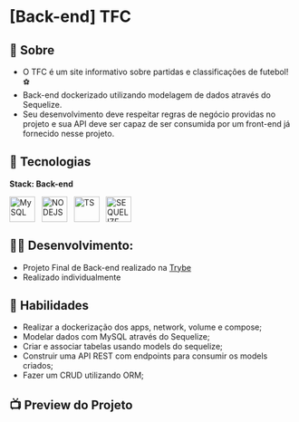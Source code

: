 # [Back-end] TFC
## 📖 Sobre

- O TFC é um site informativo sobre partidas e classificações de futebol! ⚽️
- Back-end dockerizado utilizando modelagem de dados através do Sequelize. 
- Seu desenvolvimento deve respeitar regras de negócio providas no projeto e sua API deve ser capaz de ser consumida por um front-end já fornecido nesse projeto.

## 🧰 Tecnologias  

**Stack: Back-end**
<div style="display: inline_block">

   <img align="center" alt="MySQL" width="45"   src="https://cdn.jsdelivr.net/gh/devicons/devicon/icons/mysql/mysql-original.svg" />&nbsp;&nbsp;
   <img align="center" alt="NODEJS" width="45"  src="https://cdn.jsdelivr.net/gh/devicons/devicon/icons/nodejs/nodejs-original.svg" />&nbsp;&nbsp;
   <img align="center" alt="TS" width="45"  src="https://cdn.jsdelivr.net/gh/devicons/devicon/icons/typescript/typescript-original.svg" />&nbsp;&nbsp;
   <img align="center" alt="SEQUELIZE" width="45"  src="https://cdn.jsdelivr.net/gh/devicons/devicon/icons/sequelize/sequelize-original.svg" />&nbsp;&nbsp;
 
</div>

## 👷‍♂️ Desenvolvimento:
- Projeto Final de Back-end realizado na [Trybe](https://www.betrybe.com/)<br>
- Realizado individualmente

## 🏃 Habilidades

- Realizar a dockerização dos apps, network, volume e compose;
- Modelar dados com MySQL através do Sequelize;
- Criar e associar tabelas usando models do sequelize;
- Construir uma API REST com endpoints para consumir os models criados;
- Fazer um CRUD utilizando ORM;

## 📺 Preview do Projeto
![]()
